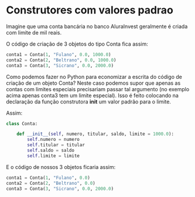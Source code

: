 # Construtores com valores padrao

Imagine que uma conta bancária no banco AluraInvest geralmente é criada com limite de mil reais.

O código de criação de 3 objetos do tipo Conta fica assim:

```py
conta1 = Conta(1, "Fulano", 0.0, 1000.0)
conta2 = Conta(2, "Beltrano", 0.0, 1000.0)
conta3 = Conta(3, "Sicrano", 0.0, 2000.0)
```

Como podemos fazer no Python para economizar a escrita do código de criação de um objeto Conta? Neste caso podemos supor que apenas as contas com limites especiais precisariam passar tal argumento (no exemplo acima apenas conta3 tem um limite especial). Isso é feito colocando na declaração da função construtora __init__ um valor padrão para o limite.

Assim:

```py
class Conta:

    def __init__(self, numero, titular, saldo, limite = 1000.0):
        self.numero = numero
        self.titular = titular
        self.saldo = saldo
        self.limite = limite
```

E o código de nossos 3 objetos ficaria assim:

```py
conta1 = Conta(1, "Fulano", 0.0)
conta2 = Conta(2, "Beltrano", 0.0)
conta3 = Conta(3, "Sicrano", 0.0, 2000.0)
```
